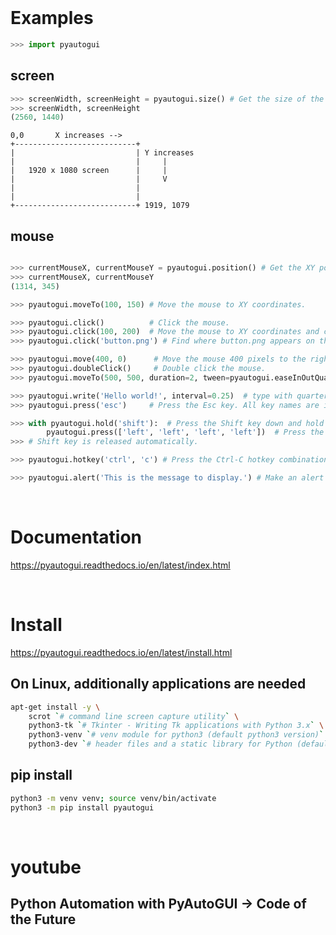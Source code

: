 


<br>

# Examples 

```python
>>> import pyautogui
```

## screen
```python
>>> screenWidth, screenHeight = pyautogui.size() # Get the size of the primary monitor.
>>> screenWidth, screenHeight
(2560, 1440)
```

```
0,0       X increases -->
+---------------------------+
|                           | Y increases
|                           |     |
|   1920 x 1080 screen      |     |
|                           |     V
|                           |
|                           |
+---------------------------+ 1919, 1079
```

## mouse 
```python

>>> currentMouseX, currentMouseY = pyautogui.position() # Get the XY position of the mouse.
>>> currentMouseX, currentMouseY
(1314, 345)

>>> pyautogui.moveTo(100, 150) # Move the mouse to XY coordinates.

>>> pyautogui.click()          # Click the mouse.
>>> pyautogui.click(100, 200)  # Move the mouse to XY coordinates and click it.
>>> pyautogui.click('button.png') # Find where button.png appears on the screen and click it.

>>> pyautogui.move(400, 0)      # Move the mouse 400 pixels to the right of its current position.
>>> pyautogui.doubleClick()     # Double click the mouse.
>>> pyautogui.moveTo(500, 500, duration=2, tween=pyautogui.easeInOutQuad)  # Use tweening/easing function to move mouse over 2 seconds.

>>> pyautogui.write('Hello world!', interval=0.25)  # type with quarter-second pause in between each key
>>> pyautogui.press('esc')     # Press the Esc key. All key names are in pyautogui.KEY_NAMES

>>> with pyautogui.hold('shift'):  # Press the Shift key down and hold it.
        pyautogui.press(['left', 'left', 'left', 'left'])  # Press the left arrow key 4 times.
>>> # Shift key is released automatically.

>>> pyautogui.hotkey('ctrl', 'c') # Press the Ctrl-C hotkey combination.

>>> pyautogui.alert('This is the message to display.') # Make an alert box appear and pause the program until OK is clicked.
```

<br>

# Documentation
https://pyautogui.readthedocs.io/en/latest/index.html

<br>

# Install 
https://pyautogui.readthedocs.io/en/latest/install.html

## On Linux, additionally applications are needed
```bash
apt-get install -y \
    scrot `# command line screen capture utility` \
    python3-tk `# Tkinter - Writing Tk applications with Python 3.x` \
    python3-venv `# venv module for python3 (default python3 version)` \
    python3-dev `# header files and a static library for Python (default)` 
```
## pip install 
```bash
python3 -m venv venv; source venv/bin/activate
python3 -m pip install pyautogui
```

<br>

# youtube 

## Python Automation with PyAutoGUI -> Code of the Future





